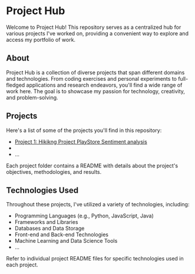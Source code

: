 # Project Hub

Welcome to Project Hub! This repository serves as a centralized hub for various projects I've worked on, providing a convenient way to explore and access my portfolio of work.

## About

Project Hub is a collection of diverse projects that span different domains and technologies. From coding exercises and personal experiments to full-fledged applications and research endeavors, you'll find a wide range of work here. The goal is to showcase my passion for technology, creativity, and problem-solving.

## Projects

Here's a list of some of the projects you'll find in this repository:

- [Project 1: Hikikng Project PlayStore Sentiment analysis](/Hiking_Project_Sentiment_Analysis)
-
- ...

Each project folder contains a README with details about the project's objectives, methodologies, and results.

## Technologies Used

Throughout these projects, I've utilized a variety of technologies, including:

- Programming Languages (e.g., Python, JavaScript, Java)
- Frameworks and Libraries
- Databases and Data Storage
- Front-end and Back-end Technologies
- Machine Learning and Data Science Tools
- ...

Refer to individual project README files for specific technologies used in each project.

